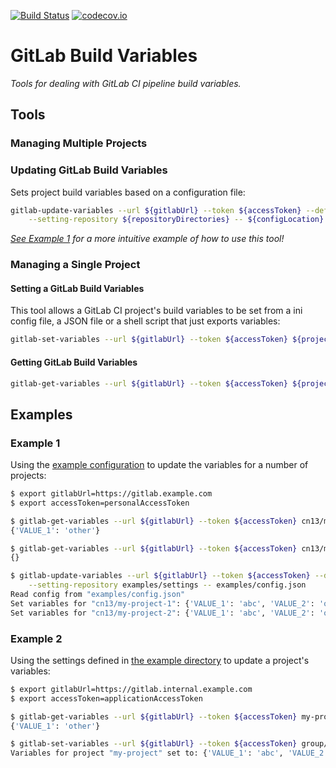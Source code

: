 [![Build Status](https://travis-ci.org/wtsi-hgi/gitlab-build-variables.svg)](https://travis-ci.org/wtsi-hgi/gitlab-build-variables)
[![codecov.io](https://codecov.io/gh/wtsi-hgi/gitlab-build-variables/graph/badge.svg)](https://codecov.io/github/wtsi-hgi/gitlab-build-variables)

# GitLab Build Variables
_Tools for dealing with GitLab CI pipeline build variables._


## Tools
### Managing Multiple Projects
### Updating GitLab Build Variables
Sets project build variables based on a configuration file:
```bash
gitlab-update-variables --url ${gitlabUrl} --token ${accessToken} --default-setting-extension ${extensions} \
    --setting-repository ${repositoryDirectories} -- ${configLocation}
```
_[See Example 1](#example-1) for a more intuitive example of how to use this tool!_

### Managing a Single Project
#### Setting a GitLab Build Variables
This tool allows a GitLab CI project's build variables to be set from a ini config file, a JSON file or a shell script 
that just exports variables:
```bash
gitlab-set-variables --url ${gitlabUrl} --token ${accessToken} ${project} ${locationOfVariables}
```

#### Getting GitLab Build Variables
```bash
gitlab-get-variables --url ${gitlabUrl} --token ${accessToken} ${project}
```


## Examples
### Example 1
Using the [example configuration](examples/config.json) to update the variables for a number of projects:
```bash
$ export gitlabUrl=https://gitlab.example.com 
$ export accessToken=personalAccessToken

$ gitlab-get-variables --url ${gitlabUrl} --token ${accessToken} cn13/my-project-1
{'VALUE_1': 'other'}

$ gitlab-get-variables --url ${gitlabUrl} --token ${accessToken} cn13/my-project-2
{}

$ gitlab-update-variables --url ${gitlabUrl} --token ${accessToken} --default-setting-extension json ini sh \
    --setting-repository examples/settings -- examples/config.json
Read config from "examples/config.json"
Set variables for "cn13/my-project-1": {'VALUE_1': 'abc', 'VALUE_2': 'other', 'VALUE_3': 'other'}
Set variables for "cn13/my-project-2": {'VALUE_1': 'abc', 'VALUE_2': 'other', 'VALUE_3': 'ghi'}
```

### Example 2
Using the settings defined in [the example directory](examples/settings) to update a project's variables:
```bash
$ export gitlabUrl=https://gitlab.internal.example.com 
$ export accessToken=applicationAccessToken

$ gitlab-get-variables --url ${gitlabUrl} --token ${accessToken} my-project
{'VALUE_1': 'other'}

$ gitlab-set-variables --url ${gitlabUrl} --token ${accessToken} group/my-project common.json s3.sh project.ini  
Variables for project "my-project" set to: {'VALUE_1': 'abc', 'VALUE_2': 'def', 'VALUE_3': 'ghi'}
```
